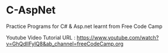 # C-AspNet
Practice Programs for C# &amp; Asp.net learnt from Free Code Camp

Youtube Video Tutorial URL : https://www.youtube.com/watch?v=GhQdlIFylQ8&ab_channel=freeCodeCamp.org
